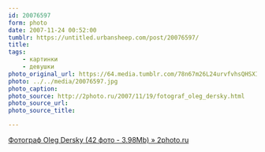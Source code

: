 ```yaml
---
id: 20076597
form: photo
date: 2007-11-24 00:52:00
tumblr: https://untitled.urbansheep.com/post/20076597/
title:
tags:
    - картинки
    - девушки
photo_original_url: https://64.media.tumblr.com/78n67m26L24urvfvhsQHSXIg_1280.jpg
photo: ../../media/20076597.jpg
photo_caption:
photo_source: http://2photo.ru/2007/11/19/fotograf_oleg_dersky.html
photo_source_url:
photo_source_title:

---
```


<p><a href="http://2photo.ru/2007/11/19/fotograf_oleg_dersky.html">Фотограф Oleg Dersky (42 фото - 3.98Mb) » 2photo.ru</a></p>
